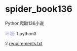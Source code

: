 # spider_book136
Python爬取136小说

<font color=cocle>**环境:**</font>
1.python3

2.[requirements.txt](https://github.com/milkyrose/spider_book136/blob/master/requirements.txt)
